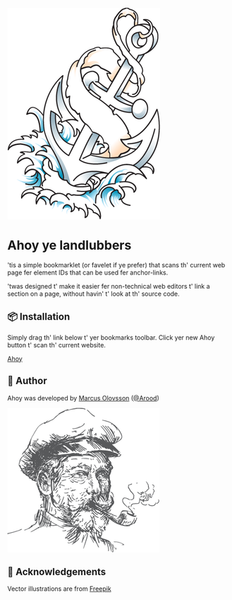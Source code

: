 
![](anchor.png)

# Ahoy ye landlubbers

'tis a simple bookmarklet (or favelet if ye prefer) that scans th' current web page fer element IDs that can be used fer anchor-links.

'twas designed t' make it easier fer non-technical web editors t' link a section on a page, without havin' t' look at th' source code.

## 📦 Installation

Simply drag th' link below t' yer bookmarks toolbar. Click yer new Ahoy button t' scan th' current website.

[Ahoy](&#x6A;&#x61;&#x76;&#x61;&#x73;&#x63;&#x72;&#x69;&#x70;&#x74;&#x3A;&#x28;&#x66;&#x75;&#x6E;&#x63;&#x74;&#x69;&#x6F;&#x6E;&#x28;&#x29;&#x7B;&#x73;&#x3D;&#x64;&#x6F;&#x63;&#x75;&#x6D;&#x65;&#x6E;&#x74;&#x2E;&#x63;&#x72;&#x65;&#x61;&#x74;&#x65;&#x45;&#x6C;&#x65;&#x6D;&#x65;&#x6E;&#x74;&#x28;&#x27;&#x73;&#x63;&#x72;&#x69;&#x70;&#x74;&#x27;&#x29;&#x3B;&#x73;&#x2E;&#x74;&#x79;&#x70;&#x65;&#x3D;&#x27;&#x74;&#x65;&#x78;&#x74;&#x2F;&#x6A;&#x61;&#x76;&#x61;&#x73;&#x63;&#x72;&#x69;&#x70;&#x74;&#x27;&#x3B;&#x73;&#x2E;&#x73;&#x72;&#x63;&#x3D;&#x27;&#x68;&#x74;&#x74;&#x70;&#x73;&#x3A;&#x2F;&#x2F;&#x72;&#x61;&#x77;&#x2E;&#x67;&#x69;&#x74;&#x68;&#x75;&#x62;&#x75;&#x73;&#x65;&#x72;&#x63;&#x6F;&#x6E;&#x74;&#x65;&#x6E;&#x74;&#x2E;&#x63;&#x6F;&#x6D;&#x2F;&#x61;&#x72;&#x6F;&#x6F;&#x64;&#x2F;&#x61;&#x68;&#x6F;&#x79;&#x2F;&#x6D;&#x61;&#x73;&#x74;&#x65;&#x72;&#x2F;&#x61;&#x68;&#x6F;&#x79;&#x2E;&#x6A;&#x73;&#x3F;&#x76;&#x3D;&#x27;&#x2B;&#x70;&#x61;&#x72;&#x73;&#x65;&#x49;&#x6E;&#x74;&#x28;&#x4D;&#x61;&#x74;&#x68;&#x2E;&#x72;&#x61;&#x6E;&#x64;&#x6F;&#x6D;&#x28;&#x29;&#x2A;&#x39;&#x39;&#x39;&#x39;&#x39;&#x39;&#x39;&#x39;&#x29;&#x3B;&#x64;&#x6F;&#x63;&#x75;&#x6D;&#x65;&#x6E;&#x74;&#x2E;&#x62;&#x6F;&#x64;&#x79;&#x2E;&#x61;&#x70;&#x70;&#x65;&#x6E;&#x64;&#x43;&#x68;&#x69;&#x6C;&#x64;&#x28;&#x73;&#x29;&#x3B;&#x7D;&#x29;&#x28;&#x29;&#x3B;)

## 📜 Author

Ahoy was developed by [Marcus Olovsson](http://marcusolovsson.com) ([@Arood](http://twitter.com/Arood))

![](author.png)

## 📢 Acknowledgements

Vector illustrations are from [Freepik](http://freepik.com)